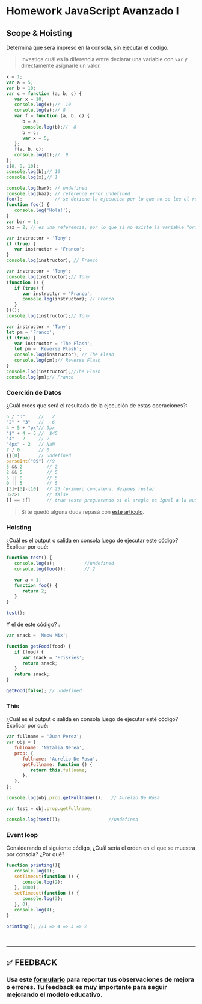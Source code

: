 # Homework JavaScript Avanzado I

## Scope & Hoisting

Determiná que será impreso en la consola, sin ejecutar el código.

> Investiga cuál es la diferencia entre declarar una variable con `var` y directamente asignarle un valor.

```javascript
x = 1;
var a = 5;
var b = 10;
var c = function (a, b, c) {
   var x = 10;
   console.log(x);//  10
   console.log(a);// 8
   var f = function (a, b, c) {
      b = a;
      console.log(b);//  8
      b = c;
      var x = 5;
   };
   f(a, b, c);
   console.log(b);//  9
};
c(8, 9, 10);
console.log(b);// 10
console.log(x);// 1
```

```javascript
console.log(bar); // undefined 
console.log(baz); // reference error undefined
foo();            // se detiene la ejecucion por lo que no se lee el resto del codigo
function foo() {
   console.log('Hola!');
}
var bar = 1;
baz = 2; // es una referencia, por lo que si no existe la variable "original", la referencia no es valida porque no existe
```

```javascript
var instructor = 'Tony';
if (true) {
   var instructor = 'Franco';
}
console.log(instructor); // Franco
```

```javascript
var instructor = 'Tony';
console.log(instructor);// Tony
(function () {
   if (true) {
      var instructor = 'Franco';
      console.log(instructor); // Franco
   }
})();
console.log(instructor);// Tony
```

```javascript
var instructor = 'Tony';
let pm = 'Franco';
if (true) {
   var instructor = 'The Flash';
   let pm = 'Reverse Flash';
   console.log(instructor); // The Flash
   console.log(pm);// Reverse Flash
}
console.log(instructor);//The Flash
console.log(pm);// Franco
```

### Coerción de Datos

¿Cuál crees que será el resultado de la ejecución de estas operaciones?:

```javascript
6 / "3"     //   2
"2" * "3"   //   6
4 + 5 + "px"// 9px
"$" + 4 + 5 //  $45
"4" - 2     // 2
"4px" - 2   // NaN
7 / 0       // 0
{}[0]       // undefined
parseInt("09") //9
5 && 2         // 2
2 && 5         // 5
5 || 0         // 5
0 || 5         // 5
[3]+[3]-[10]   // 23 (primero concatena, despues resta)
3>2>1          // false
[] == ![]      // true (esta preguntando si el areglo es igual a la ausencia del mismo (vacio) *true*)
```

> Si te quedó alguna duda repasá con [este artículo](http://javascript.info/tutorial/object-conversion).

### Hoisting

¿Cuál es el output o salida en consola luego de ejecutar este código? Explicar por qué:

```javascript
function test() {
   console.log(a);           //undefined      
   console.log(foo());       // 2

   var a = 1;
   function foo() {
      return 2;
   }
}

test();               
```

Y el de este código? :

```javascript
var snack = 'Meow Mix';

function getFood(food) {
   if (food) {
      var snack = 'Friskies';
      return snack;
   }
   return snack;
}

getFood(false); // undefined
```

### This

¿Cuál es el output o salida en consola luego de ejecutar esté código? Explicar por qué:

```javascript
var fullname = 'Juan Perez';
var obj = {
   fullname: 'Natalia Nerea',
   prop: {
      fullname: 'Aurelio De Rosa',
      getFullname: function () {
         return this.fullname;
      },
   },
};

console.log(obj.prop.getFullname());   // Aurelio De Rosa

var test = obj.prop.getFullname;

console.log(test());                  //undefined
```

### Event loop

Considerando el siguiente código, ¿Cuál sería el orden en el que se muestra por consola? ¿Por qué?

```javascript
function printing(){
   console.log(1);
   setTimeout(function () {
      console.log(2);
   }, 1000);
   setTimeout(function () {
      console.log(3);
   }, 0);
   console.log(4);
}

printing(); //1 => 4 => 3 => 2
```

</br >

---

## **✅ FEEDBACK**

### Usa este [**formulario**](https://docs.google.com/forms/d/e/1FAIpQLSe1MybH_Y-xcp1RP0jKPLndLdJYg8cwyHkSb9MwSrEjoxyzWg/viewform) para reportar tus observaciones de mejora o errores. Tu feedback es muy importante para seguir mejorando el modelo educativo.
